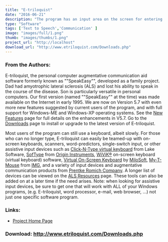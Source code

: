 ```yaml
---
title: "E-triloquist"
date: "2016-06-21"
description: "The program has an input area on the screen for entering a text or audio phrase which is to be spoken or played. With the touch of the \"Enter\" key or a mouse click, the text is converted to speech and sent to a voice synthesizer which conveys the message in mellifluous tones. Audio phrases are played as recorded."
type: "Software"
tags: ['Text to Speech','Communication' ]
image: "images/full/1.png"
thumb: "images/thumbs/1.png"
project_url: "http://localhost"
download_url: "http://www.etriloquist.com/Downloads.php"
---
```

### From the Authors:

E-triloquist, the personal computer augmentative communication aid software formerly known as ""SpeakEasy"", developed as a family project. Dad had amyotrophic lateral sclerosis (ALS) and lost his ability to speak in the course of the disease. Son is particularly versatile in personal computers. Our first version (named ""SpeakEasy"" at the time) was made available on the Internet in early 1995. We are now on Version 5.7 with even more new features suggested by current users of the program, and with full support for Windows-ME and Windows-XP operating systems. See the <a href="">New Features</a> page for full details on the enhancements in V5.7. Go to the <a href="">Downloads</a> page to install or upgrade to the latest version of E-triloquist.

 Most users of the program can still use a keyboard, albeit slowly. For those who can no longer type, E-triloquist can easily be teamed-up with on-screen keyboards, scanners, word-predictors, single-switch input, or other assistive input devices such as <a href="">Click-N-Type virtual keyboard</a> from Lake Software, <a href="">SofType</a> from <a href="">Origin Instruments</a>, <a href="">WiViK®</a> on-screen keyboard (virtual keyboard) software, <a href="">Virtual On-Screen Keyboard</a> by <a href="">MiloSoft</a>, <a href="">My-T-Mouse</a> from <a href="">IMG</a>, and a variety of input devices and augmentative communication products from <a href="">Prentke Romich Company</a>. A longer list of devices can be viewed on the <a href="">ALS Resources</a> page. These tools can also be added on at a later time if the need arises. Note: when looking for assistive input devices, be sure to get one that will work with ALL of your Windows programs, (e.g. E-triloquist, word processor, e-mail, web browser, ...) not just one specific software program.

### Links:
- <a href="http://www.etriloquist.com/index.html">Project Home Page</a>

### Download: http://www.etriloquist.com/Downloads.php 